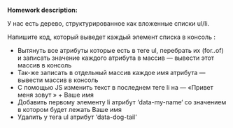 **Homework description:**

У нас есть дерево, структурированное как вложенные списки ul/li.

Напишите код, который выведет каждый элемент списка в консоль :

* Вытянуть все атрибуты которые есть в теге ul, перебрать их (for..of) и записать значение каждого атрибута в массив — вывести этот массив в консоль
* Так-же записать в отдельный массив каждое имя атрибута — вывести массив в консоль
* С помощью JS изменить текст в последнем теге li на — «Привет меня зовут » + Ваше имя
* Добавить первому элементу li атрибут ‘data-my-name‘ со значением в котором будет лежать Ваше имя
* Удалить у тега ul атрибут ‘data-dog-tail‘